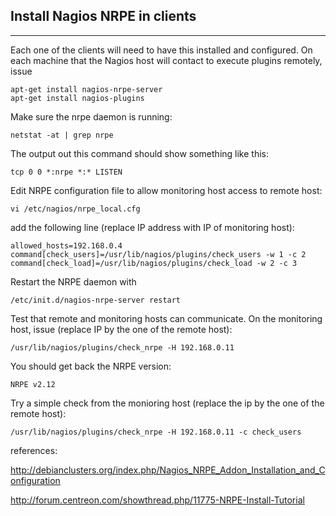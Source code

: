 ## Install Nagios NRPE in clients ##

---


Each one of the clients will need to have this installed and configured. On each machine that the Nagios host will contact to execute plugins remotely, issue
```
apt-get install nagios-nrpe-server
apt-get install nagios-plugins
```

Make sure the nrpe daemon is running:
```
netstat -at | grep nrpe
```
The output out this command should show something like this:
```
tcp 0 0 *:nrpe *:* LISTEN
```


Edit NRPE configuration file to allow monitoring host access to remote host:
```
vi /etc/nagios/nrpe_local.cfg
```

add the following line (replace IP address with IP of monitoring host):
```
allowed_hosts=192.168.0.4
command[check_users]=/usr/lib/nagios/plugins/check_users -w 1 -c 2
command[check_load]=/usr/lib/nagios/plugins/check_load -w 2 -c 3
```

Restart the NRPE daemon with
```
/etc/init.d/nagios-nrpe-server restart 
```

Test that remote and monitoring hosts can communicate. On the monitoring host, issue (replace IP by the one of the remote host):
```
/usr/lib/nagios/plugins/check_nrpe -H 192.168.0.11
```

You should get back the NRPE version:
```
NRPE v2.12
```

Try a simple check from the monioring host (replace the ip by the one of the remote host):
```
/usr/lib/nagios/plugins/check_nrpe -H 192.168.0.11 -c check_users
```

references:

http://debianclusters.org/index.php/Nagios_NRPE_Addon_Installation_and_Configuration

http://forum.centreon.com/showthread.php/11775-NRPE-Install-Tutorial